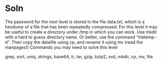 # Soln

The password for the next level is stored in the file data.txt, which is a hexdump of a file that has been repeatedly compressed. For this level it may be useful to create a directory under /tmp in which you can work. Use mkdir with a hard to guess directory name. Or better, use the command “mktemp -d”. Then copy the datafile using cp, and rename it using mv (read the manpages!)
Commands you may need to solve this level

grep, sort, uniq, strings, base64, tr, tar, gzip, bzip2, xxd, mkdir, cp, mv, file
